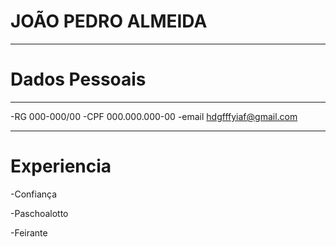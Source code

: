 # JOÃO PEDRO ALMEIDA
---
# Dados Pessoais

---
-RG 000-000/00
-CPF 000.000.000-00
-email hdgfffyiaf@gmail.com

---

# Experiencia

-Confiança


-Paschoalotto


-Feirante

